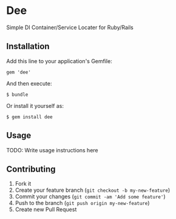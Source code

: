 # Dee

Simple DI Container/Service Locater for Ruby/Rails

## Installation

Add this line to your application's Gemfile:

    gem 'dee'

And then execute:

    $ bundle

Or install it yourself as:

    $ gem install dee

## Usage

TODO: Write usage instructions here

## Contributing

1. Fork it
2. Create your feature branch (`git checkout -b my-new-feature`)
3. Commit your changes (`git commit -am 'Add some feature'`)
4. Push to the branch (`git push origin my-new-feature`)
5. Create new Pull Request
